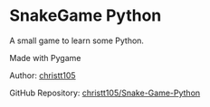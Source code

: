 # SnakeGame Python

A small game to learn some Python.

Made with Pygame

Author: [christt105](https://github.com/christt105)

GitHub Repository: [christt105/Snake-Game-Python](https://github.com/christt105/Snake-Game-Python)
